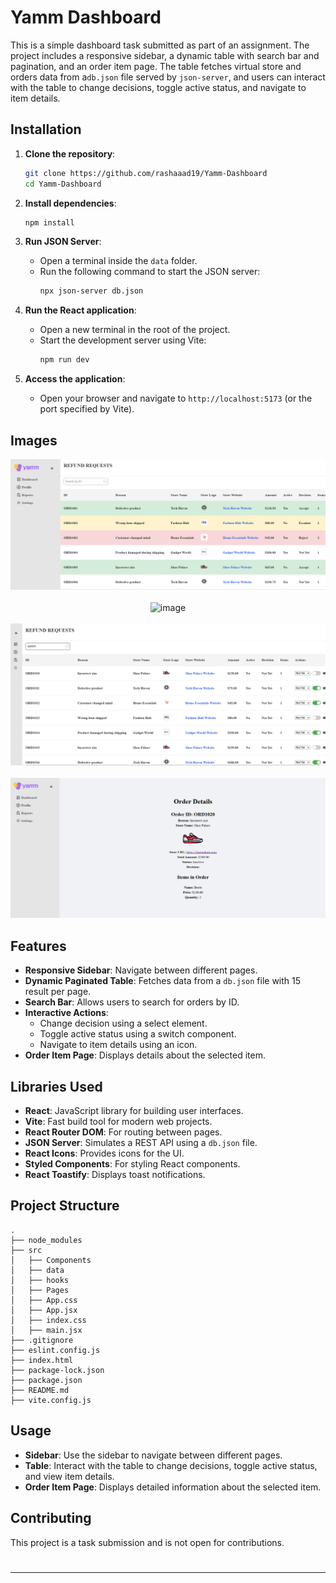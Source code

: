 

# Yamm Dashboard

This is a simple dashboard task submitted as part of an assignment. The project includes a responsive sidebar, a dynamic table with search bar and pagination, and an order item page. The table fetches virtual store and orders data from a`db.json` file served by `json-server`, and users can interact with the table to change decisions, toggle active status, and navigate to item details.

## Installation

1. **Clone the repository**:
   ```bash
   git clone https://github.com/rashaaad19/Yamm-Dashboard
   cd Yamm-Dashboard
   ```

2. **Install dependencies**:
   ```bash
   npm install
   ```

3. **Run JSON Server**:
   - Open a terminal inside the `data` folder.
   - Run the following command to start the JSON server:
     ```bash
     npx json-server db.json
     ```

4. **Run the React application**:
   - Open a new terminal in the root of the project.
   - Start the development server using Vite:
     ```bash
     npm run dev
     ```

5. **Access the application**:
   - Open your browser and navigate to `http://localhost:5173` (or the port specified by Vite).
## Images


<div align="center">

![alt text](image-1.png)
<br>
<br>
![image](https://github.com/user-attachments/assets/db0910f9-d729-4179-b68f-9b10a25cdbb6)
<br>
<br>
![alt text](image-3.png)
<br>
<br>
![alt text](image-4.png)

</div>

## Features

- **Responsive Sidebar**: Navigate between different pages.
- **Dynamic Paginated Table**: Fetches data from a `db.json` file with 15 result per page.
-  **Search Bar**: Allows users to search for orders by ID.
- **Interactive Actions**:
  - Change decision using a select element.
  - Toggle active status using a switch component.
  - Navigate to item details using an icon.
- **Order Item Page**: Displays details about the selected item.

## Libraries Used

- **React**: JavaScript library for building user interfaces.
- **Vite**: Fast build tool for modern web projects.
- **React Router DOM**: For routing between pages.
- **JSON Server**: Simulates a REST API using a `db.json` file.
- **React Icons**: Provides icons for the UI.
- **Styled Components**: For styling React components.
- **React Toastify**: Displays toast notifications.



## Project Structure

```
.
├── node_modules
├── src
│   ├── Components
│   ├── data
│   ├── hooks
│   ├── Pages
│   ├── App.css
│   ├── App.jsx
│   ├── index.css
│   ├── main.jsx
├── .gitignore
├── eslint.config.js
├── index.html
├── package-lock.json
├── package.json
├── README.md
├── vite.config.js
```

## Usage

- **Sidebar**: Use the sidebar to navigate between different pages.
- **Table**: Interact with the table to change decisions, toggle active status, and view item details.
- **Order Item Page**: Displays detailed information about the selected item.

## Contributing

This project is a task submission and is not open for contributions.

#
---

